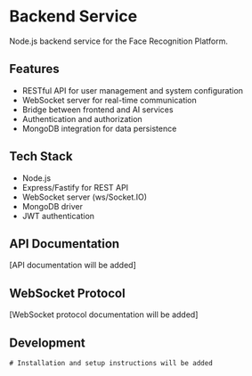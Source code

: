 # Backend Service

Node.js backend service for the Face Recognition Platform.

## Features

- RESTful API for user management and system configuration
- WebSocket server for real-time communication
- Bridge between frontend and AI services
- Authentication and authorization
- MongoDB integration for data persistence

## Tech Stack

- Node.js
- Express/Fastify for REST API
- WebSocket server (ws/Socket.IO)
- MongoDB driver
- JWT authentication

## API Documentation

[API documentation will be added]

## WebSocket Protocol

[WebSocket protocol documentation will be added]

## Development

```
# Installation and setup instructions will be added
```
